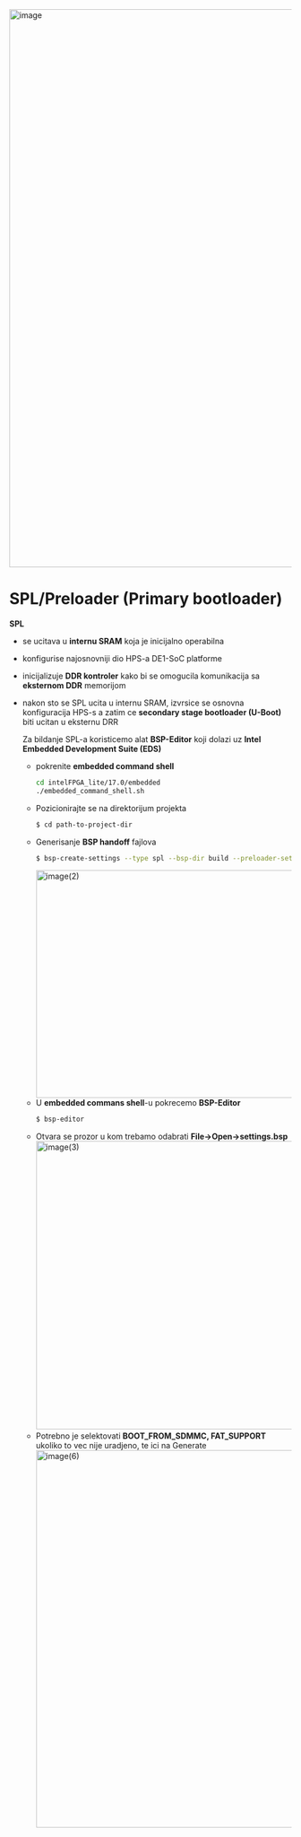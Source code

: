 <img width="2514" height="995" alt="image" src="https://github.com/user-attachments/assets/724cfeed-50df-4b25-bb45-87047dc75462" />

# SPL/Preloader (Primary bootloader)

**SPL**
- se ucitava u **internu SRAM** koja je inicijalno operabilna
- konfigurise najosnovniji dio HPS-a DE1-SoC platforme
- inicijalizuje **DDR kontroler** kako bi se omogucila komunikacija sa **eksternom DDR** memorijom
- nakon sto se SPL ucita u internu SRAM, izvrsice se osnovna konfiguracija HPS-s a zatim ce
**secondary stage bootloader (U-Boot)** biti ucitan u eksternu DRR

  Za bildanje SPL-a koristicemo alat **BSP-Editor** koji dolazi uz **Intel Embedded Development Suite (EDS)**
  - pokrenite **embedded command shell**
    ```bash
    cd intelFPGA_lite/17.0/embedded
    ./embedded_command_shell.sh
    ```
  - Pozicionirajte se na direktorijum projekta
    ```bash
    $ cd path-to-project-dir
    ```
  - Generisanje **BSP handoff** fajlova 
    ```bash
    $ bsp-create-settings --type spl --bsp-dir build --preloader-settings-dir hps_isw_handoff/soc_system_hps_0/ --settings build/settings.bsp
    ```
    <img width="1342" height="406" alt="image(2)" src="https://github.com/user-attachments/assets/5877df41-2644-4815-82cc-3f8ab52852bb" />
  - U **embedded commans shell**-u pokrecemo **BSP-Editor**
    ```bash
    $ bsp-editor
    ```
  - Otvara se prozor u kom trebamo odabrati **File->Open->settings.bsp**
    <img width="1005" height="514" alt="image(3)" src="https://github.com/user-attachments/assets/29caaac5-7146-452d-be9f-653e090fa3e8" />
  - Potrebno je selektovati **BOOT_FROM_SDMMC, FAT_SUPPORT** ukoliko to vec nije uradjeno, te ici na Generate
    <img width="1263" height="673" alt="image(6)" src="https://github.com/user-attachments/assets/b82278ac-388b-4f4d-93cf-d5d5c265b9fa" />

   
